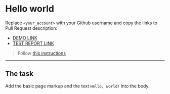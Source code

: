 # Hello world
Replace `<your_account>` with your Github username and copy the links to Pull Request description:
- [DEMO LINK](https://IrynaZolko.github.io/layout_hello-world/)
- [TEST REPORT LINK](https://IrynaZolko.github.io/layout_hello-world/report/html_report/)

> Follow [this instructions](https://github.com/mate-academy/layout_task-guideline#how-to-solve-the-layout-tasks-on-github)
___

## The task
Add the basic page markup and the text `Hello, world!` into the body.
